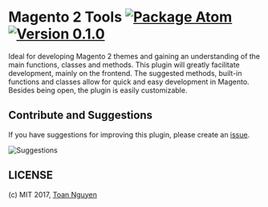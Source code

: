 # Magento 2 Tools [![Package Atom](https://img.shields.io/badge/Package-Atom-blue.svg)](https://atom.io/packages/magento2-tools)  [![Version 0.1.0](https://img.shields.io/badge/Release-0.1.0-green.svg)](https://github.com/nntoan/atom-magento2-tools/releases)


Ideal for developing Magento 2 themes and gaining an understanding of the main functions, classes and methods. This plugin will greatly facilitate development, mainly on the frontend. The suggested methods, built-in functions and classes allow for quick and easy development in Magento. Besides being open, the plugin is easily customizable.


## Contribute and Suggestions

If you have suggestions for improving this plugin, please create an [issue](https://github.com/nntoan/atom-magento2-tools/issues).


![Suggestions](https://f.cloud.github.com/assets/69169/2290250/c35d867a-a017-11e3-86be-cd7c5bf3ff9b.gif)

## LICENSE
(c) MIT 2017, [Toan Nguyen](https://nntoan.com)
